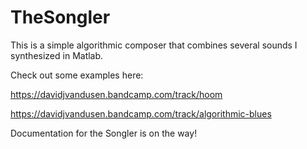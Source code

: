 # TheSongler
This is a simple algorithmic composer that combines several sounds I synthesized in Matlab.

Check out some examples here:

https://davidjvandusen.bandcamp.com/track/hoom


https://davidjvandusen.bandcamp.com/track/algorithmic-blues


Documentation for the Songler is on the way!

